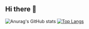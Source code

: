 ## Hi there 👋
![Anurag's GitHub stats](https://shaurya-shah.vercel.app/api?username=sscs12345&show_icons=true&theme=transparent)
[![Top Langs](https://shaurya-shah.vercel.app/api/top-langs/?username=sscs12345&layout=compact)](https://github.com/sscs12345/readme-stats)
<!--

**Here are some ideas to get you started:**

🙋‍♀️ A short introduction - what is your organization all about?
🌈 Contribution guidelines - how can the community get involved?
👩‍💻 Useful resources - where can the community find your docs? Is there anything else the community should know?
🍿 Fun facts - what does your team eat for breakfast?
🧙 Remember, you can do mighty things with the power of [Markdown](https://docs.github.com/github/writing-on-github/getting-started-with-writing-and-formatting-on-github/basic-writing-and-formatting-syntax)
-->


